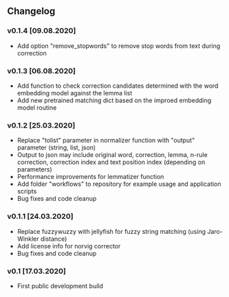 ## Changelog

### v0.1.4 [09.08.2020]

- Add option "remove_stopwords" to remove stop words from text during correction

### v0.1.3 [06.08.2020]

- Add function to check correction candidates determined with the word embedding model against the lemma list
- Add new pretrained matching dict based on the improed embedding model routine

### v0.1.2 [25.03.2020]

- Replace "tolist" parameter in normalizer function with "output" parameter (string, list, json)
- Output to json may include original word, correction, lemma, n-rule correction, correction index and text position index (depending on parameters)
- Performance improvements for lemmatizer function
- Add folder "workflows" to repository for example usage and application scripts
- Bug fixes and code cleanup

### v0.1.1 [24.03.2020]

- Replace fuzzywuzzy with jellyfish for fuzzy string matching (using Jaro-Winkler distance)
- Add license info for norvig corrector
- Bug fixes and code cleanup

### v0.1 [17.03.2020]

- First public development build
